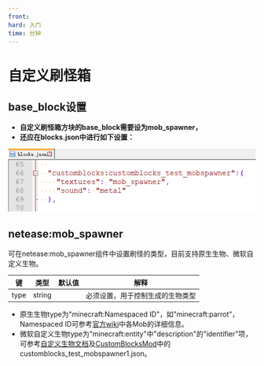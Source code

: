 ```yaml
---
front:
hard: 入门
time: 分钟
---
```


# 自定义刷怪箱

## base_block设置

- **自定义刷怪箱方块的base_block需要设为mob_spawner，**
- **还应在blocks.json中进行如下设置：**

![special-3](.././picture/customblock/special-3.png)



## netease:mob_spawner

可在netease:mob_spawner组件中设置刷怪的类型，目前支持原生生物、微软自定义生物。

| 键   | 类型   | 默认值 | 解释                             |
| ---- | ------ | ------ | -------------------------------- |
| type | string |        | 必须设置，用于控制生成的生物类型 |

- 原生生物type为"minecraft:Namespaced ID"，如"minecraft:parrot"，Namespaced ID可参考[官方wiki](https://zh.minecraft.wiki/w/%E5%9F%BA%E5%B2%A9%E7%89%88%E6%95%B0%E6%8D%AE%E5%80%BC/%E5%AE%9E%E4%BD%93ID)中各Mob的详细信息。
- 微软自定义生物type为"minecraft:entity"中"description"的"identifier"项，可参考[自定义生物文档](../../3-自定义生物/01-自定义基础生物.md)及[CustomBlocksMod](../../../13-模组SDK编程/60-Demo示例.md#CustomBlocksMod)中的customblocks_test_mobspawner1.json。